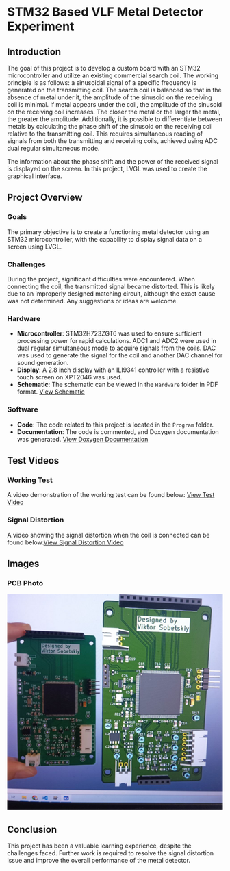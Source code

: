 # STM32 Based VLF Metal Detector Experiment

## Introduction
The goal of this project is to develop a custom board with an STM32 microcontroller and utilize an existing commercial search coil. The working principle is as follows: a sinusoidal signal of a specific frequency is generated on the transmitting coil. The search coil is balanced so that in the absence of metal under it, the amplitude of the sinusoid on the receiving coil is minimal. If metal appears under the coil, the amplitude of the sinusoid on the receiving coil increases. The closer the metal or the larger the metal, the greater the amplitude. Additionally, it is possible to differentiate between metals by calculating the phase shift of the sinusoid on the receiving coil relative to the transmitting coil. This requires simultaneous reading of signals from both the transmitting and receiving coils, achieved using ADC dual regular simultaneous mode.

The information about the phase shift and the power of the received signal is displayed on the screen. In this project, LVGL was used to create the graphical interface.

## Project Overview
### Goals
The primary objective is to create a functioning metal detector using an STM32 microcontroller, with the capability to display signal data on a screen using LVGL. 

### Challenges
During the project, significant difficulties were encountered. When connecting the coil, the transmitted signal became distorted. This is likely due to an improperly designed matching circuit, although the exact cause was not determined. Any suggestions or ideas are welcome.

### Hardware
- **Microcontroller**: STM32H723ZGT6 was used to ensure sufficient processing power for rapid calculations. ADC1 and ADC2 were used in dual regular simultaneous mode to acquire signals from the coils. DAC was used to generate the signal for the coil and another DAC channel for sound generation.
- **Display**: A 2.8 inch display with an ILI9341 controller with a resistive touch screen on XPT2046 was used.
- **Schematic**: The schematic can be viewed in the `Hardware` folder in PDF format. [View Schematic](hardware/metal_detector_prototype.pdf)

### Software
- **Code**: The code related to this project is located in the `Program` folder.
- **Documentation**: The code is commented, and Doxygen documentation was generated. <a href="software/Program/Doc/html/index.html" target="_blank">View Doxygen Documentation</a>

## Test Videos
### Working Test
A video demonstration of the working test can be found below: [View Test Video](media/test.mp4)

### Signal Distortion
A video showing the signal distortion when the coil is connected can be found below:[View Signal Distortion Video](media/signal_distortion.mp4)

## Images
### PCB Photo
![PCB Photo](media/metal_detector_pcb.png)

## Conclusion
This project has been a valuable learning experience, despite the challenges faced. Further work is required to resolve the signal distortion issue and improve the overall performance of the metal detector.
